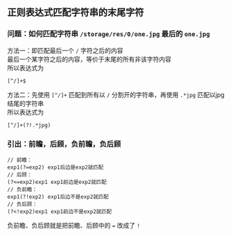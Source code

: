 ## 正则表达式匹配字符串的末尾字符
### 问题：如何匹配字符串 `/storage/res/0/one.jpg` 最后的 `one.jpg`
方法一：即匹配最后一个 `/` 字符之后的内容  
最后一个某字符之后的内容，等价于末尾的所有非该字符内容  
所以表达式为
```
[^/]+$
```
方法二：先使用 `[^/]+` 匹配到所有以 `/` 分割开的字符串，再使用 `.*jpg` 匹配以jpg结尾的字符串  
所以表达式为
```
[^/]+(?!.*jpg)
```

### 引出：前瞻，后顾，负前瞻，负后顾
```
// 前瞻：
exp1(?=exp2) exp1后边是exp2就匹配
// 后顾：
(?<=exp2)exp1 exp1前边是exp2就匹配
// 负前瞻：
exp1(?!exp2) exp1后边不是exp2就匹配
// 负后顾：
(?<!exp2)exp1 exp1前边不是exp2就匹配
```
负前瞻、负后顾就是把前瞻、后顾中的 `=` 改成了 `!`